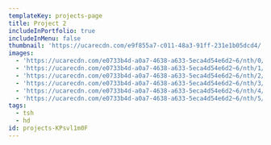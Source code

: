 ```yaml
---
templateKey: projects-page
title: Project 2
includeInPortfolio: true
includeInMenu: false
thumbnail: 'https://ucarecdn.com/e9f855a7-c011-48a3-91ff-231e1b05dcd4/'
images:
  - 'https://ucarecdn.com/e0733b4d-a0a7-4638-a633-5eca4d54e6d2~6/nth/0/'
  - 'https://ucarecdn.com/e0733b4d-a0a7-4638-a633-5eca4d54e6d2~6/nth/1/'
  - 'https://ucarecdn.com/e0733b4d-a0a7-4638-a633-5eca4d54e6d2~6/nth/2/'
  - 'https://ucarecdn.com/e0733b4d-a0a7-4638-a633-5eca4d54e6d2~6/nth/3/'
  - 'https://ucarecdn.com/e0733b4d-a0a7-4638-a633-5eca4d54e6d2~6/nth/4/'
  - 'https://ucarecdn.com/e0733b4d-a0a7-4638-a633-5eca4d54e6d2~6/nth/5/'
tags:
  - tsh
  - hd
id: projects-KPsvl1m0F
---
```



